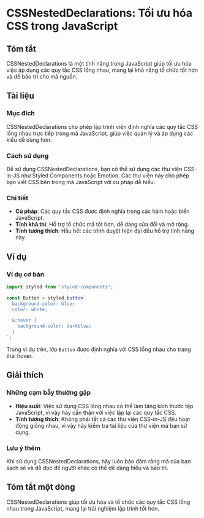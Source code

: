 <!--
Meta Description: # CSSNestedDeclarations: Tối ưu hóa CSS trong JavaScript ## Tóm tắt CSSNestedDeclarations là một tính năng trong JavaScript giúp tối ưu hóa việc áp dụ...
Meta Keywords: css, các, javascript, dụng, trong
-->

# CSSNestedDeclarations: Tối ưu hóa CSS trong JavaScript

## Tóm tắt
CSSNestedDeclarations là một tính năng trong JavaScript giúp tối ưu hóa việc áp dụng các quy tắc CSS lồng nhau, mang lại khả năng tổ chức tốt hơn và dễ bảo trì cho mã nguồn.

## Tài liệu
### Mục đích
CSSNestedDeclarations cho phép lập trình viên định nghĩa các quy tắc CSS lồng nhau trực tiếp trong mã JavaScript, giúp việc quản lý và áp dụng các kiểu dễ dàng hơn.

### Cách sử dụng
Để sử dụng CSSNestedDeclarations, bạn có thể sử dụng các thư viện CSS-in-JS như Styled Components hoặc Emotion. Các thư viện này cho phép bạn viết CSS bên trong mã JavaScript với cú pháp dễ hiểu.

### Chi tiết
- **Cú pháp**: Các quy tắc CSS được định nghĩa trong các hàm hoặc biến JavaScript.
- **Tính khả thi**: Hỗ trợ tổ chức mã tốt hơn, dễ dàng sửa đổi và mở rộng.
- **Tính tương thích**: Hầu hết các trình duyệt hiện đại đều hỗ trợ tính năng này.

## Ví dụ
### Ví dụ cơ bản
```javascript
import styled from 'styled-components';

const Button = styled.button`
  background-color: blue;
  color: white;

  &:hover {
    background-color: darkblue;
  }
`;
```
Trong ví dụ trên, lớp `Button` được định nghĩa với CSS lồng nhau cho trạng thái hover.

## Giải thích
### Những cạm bẫy thường gặp
- **Hiệu suất**: Việc sử dụng CSS lồng nhau có thể làm tăng kích thước tệp JavaScript, vì vậy hãy cẩn thận với việc lặp lại các quy tắc CSS.
- **Tính tương thích**: Không phải tất cả các thư viện CSS-in-JS đều hoạt động giống nhau, vì vậy hãy kiểm tra tài liệu của thư viện mà bạn sử dụng.

### Lưu ý thêm
Khi sử dụng CSSNestedDeclarations, hãy luôn bảo đảm rằng mã của bạn sạch sẽ và dễ đọc để người khác có thể dễ dàng hiểu và bảo trì.

## Tóm tắt một dòng
CSSNestedDeclarations giúp tối ưu hóa và tổ chức các quy tắc CSS lồng nhau trong JavaScript, mang lại trải nghiệm lập trình tốt hơn.